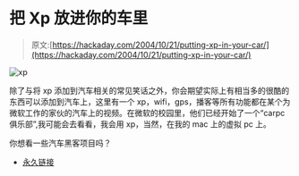 # 把 Xp 放进你的车里

> 原文:[https://hackaday.com/2004/10/21/putting-xp-in-your-car/](https://hackaday.com/2004/10/21/putting-xp-in-your-car/)

![xp](../Images/3baa63e83ad51714bc0ea3691e7f2c28.png)

除了与将 xp 添加到汽车相关的常见笑话之外，你会期望实际上有相当多的很酷的东西可以添加到汽车上，这里有一个 xp，wifi，gps，播客等所有功能都在某个为微软工作的家伙的汽车上的视频。在微软的校园里，他们已经开始了一个“carpc 俱乐部”,我可能会去看看，我会用 xp，当然，在我的 mac 上的虚拟 pc 上。

你想看一些汽车黑客项目吗？

*   [永久链接](http://channel9.msdn.com/ShowPost.aspx?PostID=26133#26133)